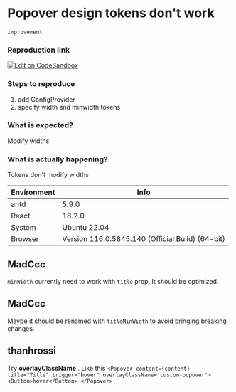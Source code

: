 # Popover design tokens don't work

`improvement`

### Reproduction link

[![Edit on CodeSandbox](https://codesandbox.io/static/img/play-codesandbox.svg)](https://codesandbox.io/s/popover-antd-5-9-0-forked-vz7pmf)

### Steps to reproduce

1. add ConfigProvider
2. specify width and minwidth tokens

### What is expected?

Modify widths

### What is actually happening?

Tokens don't modify widths

| Environment | Info                                             |
| ----------- | ------------------------------------------------ |
| antd        | 5.9.0                                            |
| React       | 18.2.0                                           |
| System      | Ubuntu 22.04                                     |
| Browser     | Version 116.0.5845.140 (Official Build) (64-bit) |

<!-- generated by ant-design-issue-helper. DO NOT REMOVE -->

## MadCcc

`minWidth` currently need to work with `title` prop. It should be optimized.

## MadCcc

Maybe it should be renamed with `titleMinWidth` to avoid bringing breaking changes.

## thanhrossi

Try **overlayClassName** . Like this
`<Popover content={content} title="Title" trigger="hover"
overlayClassName='custom-popover'>
                                  <Button>hover</Button>
                                </Popover>`
